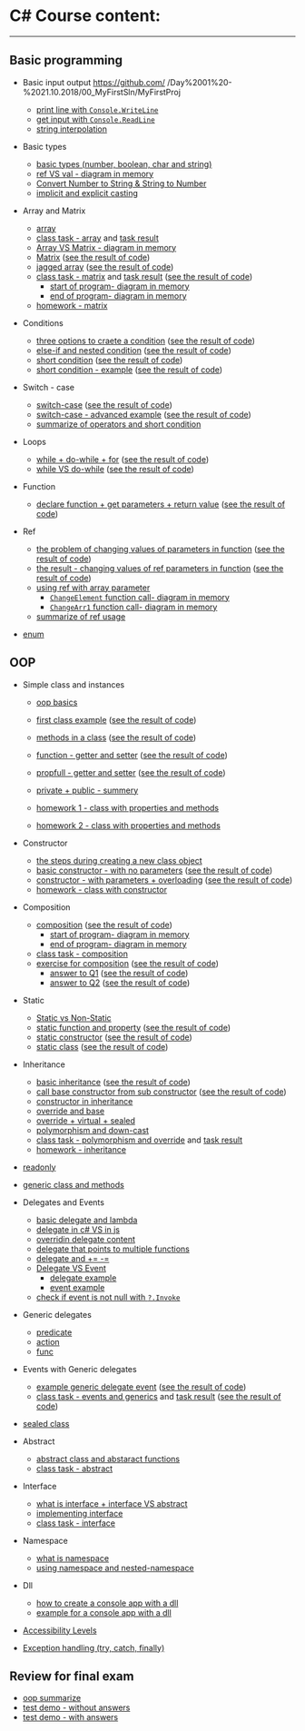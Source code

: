 # C# Course content:
***

## Basic programming
* Basic input output
											https://github.com/                                      /Day%2001%20-%2021.10.2018/00_MyFirstSln/MyFirstProj
    * [print line with `Console.WriteLine`](https://github.com/bsharabi/CSharp/tree/master/Lesson%201%20-%2021.10.18/Day%2001%20-%2021.10.2018/00_MyFirstSln/MyFirstProj/Program.cs)
    * [get input with `Console.ReadLine`](https://github.com/bsharabi/CSharp/tree/master/Lesson%201%20-%2021.10.18/Day%2001%20-%2021.10.2018/02_readValue/readValue/Program.cs)
    * [string interpolation](https://github.com/bsharabi/CSharp/tree/master/Lesson%201%20-%2021.10.18/Day%2002%20-%2029.10.2018/05_String%20Interpolation/String%20Interpolation/Program.cs)

* Basic types
    * [basic types (number, boolean, char and string)](https://github.com/bsharabi/CSharp/tree/master/Lesson%201%20-%2021.10.18/Day%2001%20-%2021.10.2018/01_VarTypes/VarTypes/Program.cs)
    * [ref VS val - diagram in memory](https://github.com/bsharabi/CSharp/tree/master/Lesson%201%20-%2021.10.18/Day%2001%20-%2021.10.2018/ref%20vs%20val.png)
    * [Convert Number to String & String to Number](https://github.com/bsharabi/CSharp/tree/master/Lesson%201%20-%2021.10.18/Day%2002%20-%2029.10.2018/00_ConvertFromString/ConvertFromString/Program.cs)
    * [implicit and explicit casting](https://github.com/bsharabi/CSharp/tree/master/Lesson%201%20-%2021.10.18/Day%2002%20-%2029.10.2018/01_Casting/Casting/Program.cs)


* Array and Matrix
    * [array](https://github.com/bsharabi/CSharp/tree/master/Lesson%201%20-%2021.10.18/Day%2002%20-%2029.10.2018/03_Arrays/Arrays/Program.cs)
    * [class task - array](https://github.com/bsharabi/CSharp/tree/master/Lesson%201%20-%2021.10.18/Day%2002%20-%2029.10.2018/ClassTask.md) and [task result](https://github.com/bsharabi/CSharp/tree/master/Lesson%201%20-%2021.10.18/Day%2002%20-%2029.10.2018/04_Class%20Task%20Result/Class%20Task%20Result/Program.cs)
    * [Array VS Matrix - diagram in memory](https://github.com/bsharabi/CSharp/tree/master/Lesson%201%20-%2021.10.18/Day%2003%20-%2005.11.2018/memory_snapshot_1.png)
    * [Matrix](https://github.com/bsharabi/CSharp/tree/master/Lesson%201%20-%2021.10.18/Day%2003%20-%2005.11.2018/00_Matrix/00_Matrix/Program.cs) ([see the result of code](https://github.com/bsharabi/CSharp/tree/master/Lesson%201%20-%2021.10.18/Day%2003%20-%2005.11.2018/00_Matrix/result.png))
    * [jagged array](https://github.com/bsharabi/CSharp/tree/master/Lesson%201%20-%2021.10.18/Day%2003%20-%2005.11.2018/01_jugged%20array/01_jugged%20array/Program.cs) ([see the result of code](https://github.com/bsharabi/CSharp/tree/master/Lesson%201%20-%2021.10.18/Day%2003%20-%2005.11.2018/01_jugged%20array/result.png))
    * [class task - matrix](https://github.com/bsharabi/CSharp/tree/master/Lesson%201%20-%2021.10.18/Day%2003%20-%2005.11.2018/ClassTask.md) and [task result](https://github.com/bsharabi/CSharp/tree/master/Lesson%201%20-%2021.10.18/Day%2003%20-%2005.11.2018/02_class%20task%20result/02_class%20task%20result/Program.cs) ([see the result of code](https://github.com/bsharabi/CSharp/tree/master/Lesson%201%20-%2021.10.18/Day%2003%20-%2005.11.2018/02_class%20task%20result/result.png))
        * [start of program- diagram in memory](https://github.com/bsharabi/CSharp/tree/master/Lesson%201%20-%2021.10.18/Day%2003%20-%2005.11.2018/02_class%20task%20result/step0.png)
        * [end of program- diagram in memory](https://github.com/bsharabi/CSharp/tree/master/Lesson%201%20-%2021.10.18/Day%2003%20-%2005.11.2018/02_class%20task%20result/step1.png)
    * [homework - matrix](https://github.com/bsharabi/CSharp/tree/master/Lesson%201%20-%2021.10.18/Day%2003%20-%2005.11.2018/Home%20work.pdf)
* Conditions
    * [three options to craete a condition](https://github.com/bsharabi/CSharp/tree/master/Lesson%201%20-%2021.10.18/Day%2004%20-%2012.11.2018/00_Conditions/00_Conditions/Program.cs) ([see the result of code](https://github.com/bsharabi/CSharp/tree/master/Lesson%201%20-%2021.10.18/Day%2004%20-%2012.11.2018/00_Conditions/result.png))
    * [else-if and nested condition](https://github.com/bsharabi/CSharp/tree/master/Lesson%201%20-%2021.10.18/Day%2004%20-%2012.11.2018/01_nested%20conduition/01_nested%20conduition/Program.cs) ([see the result of code](https://github.com/bsharabi/CSharp/tree/master/Lesson%201%20-%2021.10.18/Day%2004%20-%2012.11.2018/01_nested%20conduition/result.png))
    * [short condition](https://github.com/bsharabi/CSharp/tree/master/Lesson%201%20-%2021.10.18/Day%2004%20-%2012.11.2018/02_Short%20Condition/02_Short%20Condition/Program.cs) ([see the result of code](https://github.com/bsharabi/CSharp/tree/master/Lesson%201%20-%2021.10.18/Day%2004%20-%2012.11.2018/02_Short%20Condition/result.png))
    * [short condition - example](https://github.com/bsharabi/CSharp/tree/master/Lesson%201%20-%2021.10.18/Day%2004%20-%2012.11.2018/03_short%20condition%20-%20example/03_short%20condition%20-%20example/Program.cs) ([see the result of code](https://github.com/bsharabi/CSharp/tree/master/Lesson%201%20-%2021.10.18/Day%2004%20-%2012.11.2018/03_short%20condition%20-%20example/result.png))
* Switch - case
    * [switch-case](https://github.com/bsharabi/CSharp/tree/master/Lesson%201%20-%2021.10.18/Day%2004%20-%2012.11.2018/04_switch%20case/04_switch%20case/Program.cs) ([see the result of code](https://github.com/bsharabi/CSharp/tree/master/Lesson%201%20-%2021.10.18/Day%2004%20-%2012.11.2018/04_switch%20case/result.png))
    * [switch-case - advanced example](https://github.com/bsharabi/CSharp/tree/master/Lesson%201%20-%2021.10.18/Day%2004%20-%2012.11.2018/05_switch%20case%20-%20for%20grades/05_switch%20case%20-%20for%20grades/Program.cs) ([see the result of code](https://github.com/bsharabi/CSharp/tree/master/Lesson%201%20-%2021.10.18/Day%2004%20-%2012.11.2018/05_switch%20case%20-%20for%20grades/result.png))
    * [summarize of operators and short condition](https://github.com/bsharabi/CSharp/tree/master/Lesson%201%20-%2021.10.18/Day%2004%20-%2012.11.2018/operators.pdf)
* Loops
    * [while + do-while + for](https://github.com/bsharabi/CSharp/tree/master/Lesson%201%20-%2021.10.18/Day%2004%20-%2012.11.2018/06_loops/06_loops/Program.cs) ([see the result of code](https://github.com/bsharabi/CSharp/tree/master/Lesson%201%20-%2021.10.18/Day%2004%20-%2012.11.2018/06_loops/result.png))
    * [while VS do-while](https://github.com/bsharabi/CSharp/tree/master/Lesson%201%20-%2021.10.18/Day%2004%20-%2012.11.2018/07_while%20VS%20do-while/07_while%20VS%20do-while/Program.cs) ([see the result of code](https://github.com/bsharabi/CSharp/tree/master/Lesson%201%20-%2021.10.18/Day%2004%20-%2012.11.2018/07_while%20VS%20do-while/result.png))
* Function
    * [declare function + get parameters + return value](https://github.com/bsharabi/CSharp/tree/master/Lesson%201%20-%2021.10.18/Day%2004%20-%2012.11.2018/08_functions/08_functions/Program.cs) ([see the result of code](https://github.com/bsharabi/CSharp/tree/master/Lesson%201%20-%2021.10.18/Day%2004%20-%2012.11.2018/08_functions/result.png))
* Ref 
    * [the problem of changing values of parameters in function](https://github.com/bsharabi/CSharp/tree/master/Lesson%201%20-%2021.10.18/Day%2004%20-%2012.11.2018/09_ref%20problem/09_ref%20problem/Program.cs) ([see the result of code](https://github.com/bsharabi/CSharp/tree/master/Lesson%201%20-%2021.10.18/Day%2004%20-%2012.11.2018/09_ref%20problem/RESULT.png))
    * [the result - changing values of ref parameters in function](https://github.com/bsharabi/CSharp/tree/master/Lesson%201%20-%2021.10.18/Day%2004%20-%2012.11.2018/10_ref/10_ref/Program.cs) ([see the result of code](https://github.com/bsharabi/CSharp/tree/master/Lesson%201%20-%2021.10.18/Day%2004%20-%2012.11.2018/10_ref/result.png))
    * [using ref with array parameter](https://github.com/bsharabi/CSharp/tree/master/Lesson%201%20-%2021.10.18/Day%2004%20-%2012.11.2018/11_array%20and%20ref/11_array%20and%20ref/Program.cs) 
        * [`ChangeElement` function call- diagram in memory](https://github.com/bsharabi/CSharp/tree/master/Lesson%201%20-%2021.10.18/Day%2004%20-%2012.11.2018/11_array%20and%20ref/memory%20snapshot.png)
        * [`ChangeArr1` function call- diagram in memory](https://github.com/bsharabi/CSharp/tree/master/Lesson%201%20-%2021.10.18/Day%2004%20-%2012.11.2018/11_array%20and%20ref/memory%20snapshot%202.png)
    * [summarize of ref usage](https://github.com/bsharabi/CSharp/tree/master/Lesson%201%20-%2021.10.18/Day%2004%20-%2012.11.2018/ref%20in%20value%20type.docx) 
* [enum](https://github.com/bsharabi/CSharp/tree/master/Lesson%201%20-%2021.10.18/Day%2010%20-%2031.12.2018/00_enum/program.cs)
## OOP
* Simple class and instances
    * [oop basics](https://github.com/bsharabi/CSharp/tree/master/Lesson%201%20-%2021.10.18/Day%2004%20-%2012.11.2018/oop%20basics.docx) 
    * [first class example](https://github.com/bsharabi/CSharp/tree/master/Lesson%201%20-%2021.10.18/Day%2004%20-%2012.11.2018/12_first%20class%20example/12_first%20class%20example/Program.cs) ([see the result of code](https://github.com/bsharabi/CSharp/tree/master/Lesson%201%20-%2021.10.18/Day%2004%20-%2012.11.2018/12_first%20class%20example/result.png))
    * [methods in a class](https://github.com/bsharabi/CSharp/tree/master/Lesson%201%20-%2021.10.18/Day%2004%20-%2012.11.2018/13_class%20and%20method/13_class%20and%20method/Program.cs) ([see the result of code](https://github.com/bsharabi/CSharp/tree/master/Lesson%201%20-%2021.10.18/Day%2004%20-%2012.11.2018/13_class%20and%20method/result.png))
    * [function - getter and setter](https://github.com/AnnaKarpf/CSharp-2019A-II/tree/master/Day%2005%20-%2019.11.2018/00_accesss/00_accesss) ([see the result of code](https://github.com/bsharabi/CSharp/tree/master/Lesson%201%20-%2021.10.18/Day%2005%20-%2019.11.2018/00_accesss/result.png))
    * [propfull - getter and setter](https://github.com/AnnaKarpf/CSharp-2019A-II/tree/master/Day%2005%20-%2019.11.2018/01_propfull/00_accesss) ([see the result of code](https://github.com/bsharabi/CSharp/tree/master/Lesson%201%20-%2021.10.18/Day%2005%20-%2019.11.2018/01_propfull/result.png))

    * [private + public - summery](https://github.com/bsharabi/CSharp/tree/master/Lesson%201%20-%2021.10.18/Day%2005%20-%2019.11.2018/private%20%2B%20public%20-%20summery.pdf) 
    * [homework 1 - class with properties and methods](https://github.com/bsharabi/CSharp/tree/master/Lesson%201%20-%2021.10.18/Day%2005%20-%2019.11.2018/Homework.png) 
    * [homework 2 - class with properties and methods](https://github.com/bsharabi/CSharp/tree/master/Lesson%201%20-%2021.10.18/Day%2006%20-%2026.11.2018/Homework.png)
* Constructor
    * [the steps during creating a new class object](https://github.com/bsharabi/CSharp/tree/master/Lesson%201%20-%2021.10.18/Day%2006%20-%2026.11.2018/create%20object%20-%20steps.png) 
    * [basic constructor - with no parameters](https://github.com/AnnaKarpf/CSharp-2019A-II/tree/master/Day%2006%20-%2026.11.2018/00_constructor/00_constructor) ([see the result of code](https://github.com/bsharabi/CSharp/tree/master/Lesson%201%20-%2021.10.18/Day%2006%20-%2026.11.2018/00_constructor/result.png))
    * [constructor - with parameters + overloading](https://github.com/AnnaKarpf/CSharp-2019A-II/tree/master/Day%2006%20-%2026.11.2018/01_constructor%20with%20parameters/01_constructor%20with%20parameters) ([see the result of code](https://github.com/bsharabi/CSharp/tree/master/Lesson%201%20-%2021.10.18/Day%2006%20-%2026.11.2018/01_constructor%20with%20parameters/result.png))
    * [homework - class with constructor](https://github.com/bsharabi/CSharp/tree/master/Lesson%201%20-%2021.10.18/Day%2007%20-%2010.12.2018/HomeWork.md)

* Composition
    * [composition](https://github.com/AnnaKarpf/CSharp-2019A-II/tree/master/Day%2006%20-%2026.11.2018/02_composition/02_composition) ([see the result of code](https://github.com/bsharabi/CSharp/tree/master/Lesson%201%20-%2021.10.18/Day%2006%20-%2026.11.2018/02_composition/result.png))
        * [start of program- diagram in memory](https://github.com/bsharabi/CSharp/tree/master/Lesson%201%20-%2021.10.18/Day%2006%20-%2026.11.2018/02_composition/memory%20diagram%20-%20step%201.png)
        * [end of program- diagram in memory](https://github.com/bsharabi/CSharp/tree/master/Lesson%201%20-%2021.10.18/Day%2006%20-%2026.11.2018/02_composition/memory%20diagram%20-%20step%202.png)
    * [class task - composition](https://github.com/bsharabi/CSharp/tree/master/Lesson%201%20-%2021.10.18/Day%2006%20-%2026.11.2018/ClassTask.md) 
    * [exercise for composition](https://github.com/bsharabi/CSharp/tree/master/Lesson%201%20-%2021.10.18/Day%2007%20-%2010.12.2018/OOP_composition%20-%20Exercises.pdf) ([see the result of code]())
        * [answer to Q1](https://github.com/AnnaKarpf/CSharp-2019A-II/tree/master/Day%2007%20-%2010.12.2018/Q1%20-%20result/Q1%20-%20result) ([see the result of code](https://github.com/bsharabi/CSharp/tree/master/Lesson%201%20-%2021.10.18/Day%2007%20-%2010.12.2018/Q1%20-%20result/result.png))
        * [answer to Q2](https://github.com/AnnaKarpf/CSharp-2019A-II/tree/master/Day%2007%20-%2010.12.2018/Q2%20-%20result/Q2%20-%20result) ([see the result of code](https://github.com/bsharabi/CSharp/tree/master/Lesson%201%20-%2021.10.18/Day%2007%20-%2010.12.2018/Q2%20-%20result/result.png))
* Static
    * [Static vs Non-Static](https://github.com/bsharabi/CSharp/tree/master/Lesson%201%20-%2021.10.18/Day%2008%20-%2017.12.2018/00_static/README.md) 
    * [static function and property](https://github.com/AnnaKarpf/CSharp-2019A-II/tree/master/Day%2008%20-%2017.12.2018/00_static/00_static) ([see the result of code](https://github.com/bsharabi/CSharp/tree/master/Lesson%201%20-%2021.10.18/Day%2008%20-%2017.12.2018/00_static/result.png))
    * [static constructor](https://github.com/AnnaKarpf/CSharp-2019A-II/tree/master/Day%2008%20-%2017.12.2018/01_static%20constructor/01_static%20constructor) ([see the result of code](https://github.com/bsharabi/CSharp/tree/master/Lesson%201%20-%2021.10.18/Day%2008%20-%2017.12.2018/01_static%20constructor/result.png))
    * [static class](https://github.com/AnnaKarpf/CSharp-2019A-II/tree/master/Day%2008%20-%2017.12.2018/02_static%20class/02_static%20class) ([see the result of code](https://github.com/bsharabi/CSharp/tree/master/Lesson%201%20-%2021.10.18/Day%2008%20-%2017.12.2018/02_static%20class/result.png))



* Inheritance
    * [basic inheritance](https://github.com/AnnaKarpf/CSharp-2019A-II/tree/master/Day%2008%20-%2017.12.2018/03_inheritance/03_inheritance) ([see the result of code](https://github.com/bsharabi/CSharp/tree/master/Lesson%201%20-%2021.10.18/Day%2008%20-%2017.12.2018/03_inheritance/result.png))
    * [call base constructor from sub constructor](https://github.com/AnnaKarpf/CSharp-2019A-II/tree/master/Day%2008%20-%2017.12.2018/04_inheritance/03_inheritance) ([see the result of code](https://github.com/bsharabi/CSharp/tree/master/Lesson%201%20-%2021.10.18/Day%2008%20-%2017.12.2018/04_inheritance/result.png))
    * [constructor in inheritance](https://github.com/bsharabi/CSharp/tree/master/Lesson%201%20-%2021.10.18/Day%2008%20-%2017.12.2018/Constructor%20in%20inheritance.md) 
    * [override and base](https://github.com/bsharabi/CSharp/tree/master/Lesson%201%20-%2021.10.18/Day%2008%20-%2017.12.2018/override%20and%20base.md)
    * [override + virtual + sealed](https://github.com/bsharabi/CSharp/tree/master/Lesson%201%20-%2021.10.18/Day%2009%20-%2024.12.2018/01_Override.md)
    * [polymorphism and down-cast](https://github.com/bsharabi/CSharp/tree/master/Lesson%201%20-%2021.10.18/Day%2008%20-%2017.12.2018/polymorphism%20and%20down-cast.md)
    * [class task - polymorphism and override](https://github.com/bsharabi/CSharp/tree/master/Lesson%201%20-%2021.10.18/Day%2009%20-%2024.12.2018/class%20task.pdf) and [task result](https://github.com/AnnaKarpf/CSharp-2019A-II/tree/master/Day%2009%20-%2024.12.2018/class%20task%20solution/class%20task%20solution)
    * [homework - inheritance](https://github.com/bsharabi/CSharp/tree/master/Lesson%201%20-%2021.10.18/Day%2009%20-%2024.12.2018/Homework.pdf)


* [readonly](https://github.com/bsharabi/CSharp/tree/master/Lesson%201%20-%2021.10.18/Day%2009%20-%2024.12.2018/00_Readonly.md)
* [generic class and methods](https://github.com/bsharabi/CSharp/tree/master/Lesson%201%20-%2021.10.18/Day%2009%20-%2024.12.2018/02_Generic.md)

* Delegates and Events
    * [basic delegate and lambda](https://github.com/bsharabi/CSharp/tree/master/Lesson%201%20-%2021.10.18/Day%2010%20-%2031.12.2018/02_Delegates/Program.cs)
    * [delegate in c# VS in js](https://github.com/AnnaKarpf/CSharp-2019A-II/tree/master/Day%2010%20-%2031.12.2018/01_function%20var%20-%20in%20c%23%20and%20in%20javascript)
    * [overridin delegate content](https://github.com/bsharabi/CSharp/tree/master/Lesson%201%20-%2021.10.18/Day%2010%20-%2031.12.2018/03_Delegates/Program.cs)
    * [delegate that points to multiple functions](https://github.com/bsharabi/CSharp/tree/master/Lesson%201%20-%2021.10.18/Day%2010%20-%2031.12.2018/04_Delegates/Program.cs)
    * [delegate and += -=](https://github.com/bsharabi/CSharp/tree/master/Lesson%201%20-%2021.10.18/Day%2010%20-%2031.12.2018/05_Delegates/Program.cs)
    * [Delegate VS Event](https://github.com/bsharabi/CSharp/tree/master/Lesson%201%20-%2021.10.18/Day%2010%20-%2031.12.2018/06_event%20vs%20delegate/README.md)
        * [delegate example](https://github.com/bsharabi/CSharp/tree/master/Lesson%201%20-%2021.10.18/Day%2010%20-%2031.12.2018/06_event%20vs%20delegate/00_delegate/Program.cs)
        * [event example](https://github.com/bsharabi/CSharp/tree/master/Lesson%201%20-%2021.10.18/Day%2010%20-%2031.12.2018/06_event%20vs%20delegate/01_event/Program.cs)  
    * [check if event is not null with `?.Invoke`](https://github.com/bsharabi/CSharp/tree/master/Lesson%201%20-%2021.10.18/Day%2010%20-%2031.12.2018/07_handle%20null%20event/Program.cs)
* Generic delegates
    * [predicate](https://github.com/bsharabi/CSharp/tree/master/Lesson%201%20-%2021.10.18/Day%2010%20-%2031.12.2018/08_generic%20delegates/01_Peredicate/Program.cs)
    * [action](https://github.com/bsharabi/CSharp/tree/master/Lesson%201%20-%2021.10.18/Day%2010%20-%2031.12.2018/08_generic%20delegates/02_Action/Program.cs)
    * [func](https://github.com/bsharabi/CSharp/tree/master/Lesson%201%20-%2021.10.18/Day%2010%20-%2031.12.2018/08_generic%20delegates/03_Func/Program.cs)
* Events with Generic delegates
    * [example generic delegate event](https://github.com/bsharabi/CSharp/tree/master/Lesson%201%20-%2021.10.18/Day%2010%20-%2031.12.2018/09_example%20of%20car%20and%20generic%20delegate%20event/program.cs) ([see the result of code](https://github.com/bsharabi/CSharp/tree/master/Lesson%201%20-%2021.10.18/Day%2010%20-%2031.12.2018/09_example%20of%20car%20and%20generic%20delegate%20event/result.png))
    * [class task - events and generics](https://github.com/bsharabi/CSharp/tree/master/Lesson%201%20-%2021.10.18/Day%2011%20-%2007.01.2019/oop%20%2B%20events%20-%20class%20task.pdf) and [task result](https://github.com/AnnaKarpf/CSharp-2019A-II/tree/master/Day%2011%20-%2007.01.2019/00_class%20task%20result/00_class%20task%20result) ([see the result of code](https://github.com/bsharabi/CSharp/tree/master/Lesson%201%20-%2021.10.18/Day%2011%20-%2007.01.2019/result.png))
   
   
* [sealed class](https://github.com/bsharabi/CSharp/tree/master/Lesson%201%20-%2021.10.18/Day%2012%20-%2014.01.2019/00_sealed%20class/README.md)

* Abstract
   * [abstract class and abstaract functions](https://github.com/bsharabi/CSharp/tree/master/Lesson%201%20-%2021.10.18/Day%2012%20-%2014.01.2019/01_abstract%20class/README.md)
   * [class task - abstract](https://github.com/bsharabi/CSharp/tree/master/Lesson%201%20-%2021.10.18/Day%2012%20-%2014.01.2019/02_abstract%20-%20class%20task/class%20task.png)
   
* Interface
   * [what is interface + interface VS abstract](https://github.com/bsharabi/CSharp/tree/master/Lesson%201%20-%2021.10.18/Day%2012%20-%2014.01.2019/03_interface/03_interface.pdf)
   * [implementing interface](https://github.com/bsharabi/CSharp/tree/master/Lesson%201%20-%2021.10.18/Day%2012%20-%2014.01.2019/03_interface/README.md)
   * [class task - interface](https://github.com/bsharabi/CSharp/tree/master/Lesson%201%20-%2021.10.18/Day%2012%20-%2014.01.2019/04_interface%20-%20class%20task/ClassTask.md)
   
* Namespace
   * [what is namespace](https://github.com/bsharabi/CSharp/tree/master/Lesson%201%20-%2021.10.18/Day%2012%20-%2014.01.2019/05_namespace/README.md)
   * [using namespace and nested-namespace](https://github.com/AnnaKarpf/CSharp-2019A-II/tree/master/Day%2012%20-%2014.01.2019/05_namespace/00_namespace/00_namespace)

* Dll
   * [how to create a console app with a dll](https://github.com/bsharabi/CSharp/tree/master/Lesson%201%20-%2021.10.18/Day%2012%20-%2014.01.2019/06_DLL/01_how%20to%20create%20a%20dll/README.md)
   * [example for a console app with a dll](https://github.com/AnnaKarpf/CSharp-2019A-II/tree/master/Day%2012%20-%2014.01.2019/06_DLL/00_example)
   
   
* [Accessibility Levels](https://github.com/bsharabi/CSharp/tree/master/Lesson%201%20-%2021.10.18/Day%2012%20-%2014.01.2019/07_Access%20modifiers/Accessibility%20Levels.pdf)
* [Exception handling (try, catch, finally)](https://github.com/bsharabi/CSharp/tree/master/Lesson%201%20-%2021.10.18/Day%2012%20-%2014.01.2019/08_error%20handling/README.md)

## Review for final exam
* [oop summarize](https://github.com/bsharabi/CSharp/tree/master/Lesson%201%20-%2021.10.18/Day%2012%20-%2014.01.2019/oop%20-%20full%20overview.pdf)
* [test demo - without answers](https://github.com/bsharabi/CSharp/tree/master/Lesson%201%20-%2021.10.18/Exam%20Examples/test%20demo%20-%20without%20answers.pdf)
* [test demo - with answers](https://github.com/bsharabi/CSharp/tree/master/Lesson%201%20-%2021.10.18/Exam%20Examples/test%20demo%20-%20with%20answers.pdf)



  
